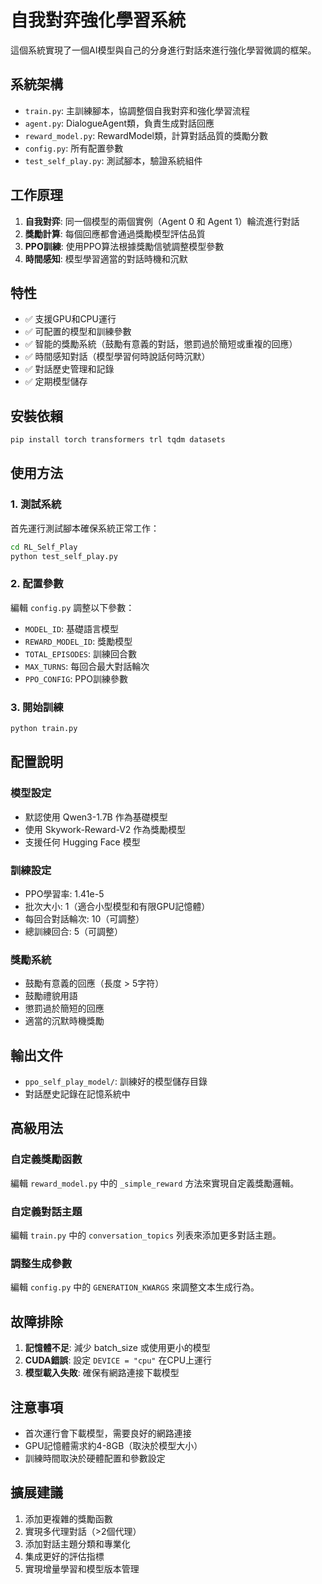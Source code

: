 # 自我對弈強化學習系統

這個系統實現了一個AI模型與自己的分身進行對話來進行強化學習微調的框架。

## 系統架構

- `train.py`: 主訓練腳本，協調整個自我對弈和強化學習流程
- `agent.py`: DialogueAgent類，負責生成對話回應
- `reward_model.py`: RewardModel類，計算對話品質的獎勵分數
- `config.py`: 所有配置參數
- `test_self_play.py`: 測試腳本，驗證系統組件

## 工作原理

1. **自我對弈**: 同一個模型的兩個實例（Agent 0 和 Agent 1）輪流進行對話
2. **獎勵計算**: 每個回應都會通過獎勵模型評估品質
3. **PPO訓練**: 使用PPO算法根據獎勵信號調整模型參數
4. **時間感知**: 模型學習適當的對話時機和沉默

## 特性

- ✅ 支援GPU和CPU運行
- ✅ 可配置的模型和訓練參數
- ✅ 智能的獎勵系統（鼓勵有意義的對話，懲罰過於簡短或重複的回應）
- ✅ 時間感知對話（模型學習何時說話何時沉默）
- ✅ 對話歷史管理和記錄
- ✅ 定期模型儲存

## 安裝依賴

```bash
pip install torch transformers trl tqdm datasets
```

## 使用方法

### 1. 測試系統

首先運行測試腳本確保系統正常工作：

```bash
cd RL_Self_Play
python test_self_play.py
```

### 2. 配置參數

編輯 `config.py` 調整以下參數：

- `MODEL_ID`: 基礎語言模型
- `REWARD_MODEL_ID`: 獎勵模型
- `TOTAL_EPISODES`: 訓練回合數
- `MAX_TURNS`: 每回合最大對話輪次
- `PPO_CONFIG`: PPO訓練參數

### 3. 開始訓練

```bash
python train.py
```

## 配置說明

### 模型設定
- 默認使用 Qwen3-1.7B 作為基礎模型
- 使用 Skywork-Reward-V2 作為獎勵模型
- 支援任何 Hugging Face 模型

### 訓練設定
- PPO學習率: 1.41e-5
- 批次大小: 1（適合小型模型和有限GPU記憶體）
- 每回合對話輪次: 10（可調整）
- 總訓練回合: 5（可調整）

### 獎勵系統
- 鼓勵有意義的回應（長度 > 5字符）
- 鼓勵禮貌用語
- 懲罰過於簡短的回應
- 適當的沉默時機獎勵

## 輸出文件

- `ppo_self_play_model/`: 訓練好的模型儲存目錄
- 對話歷史記錄在記憶系統中

## 高級用法

### 自定義獎勵函數

編輯 `reward_model.py` 中的 `_simple_reward` 方法來實現自定義獎勵邏輯。

### 自定義對話主題

編輯 `train.py` 中的 `conversation_topics` 列表來添加更多對話主題。

### 調整生成參數

編輯 `config.py` 中的 `GENERATION_KWARGS` 來調整文本生成行為。

## 故障排除

1. **記憶體不足**: 減少 batch_size 或使用更小的模型
2. **CUDA錯誤**: 設定 `DEVICE = "cpu"` 在CPU上運行
3. **模型載入失敗**: 確保有網路連接下載模型

## 注意事項

- 首次運行會下載模型，需要良好的網路連接
- GPU記憶體需求約4-8GB（取決於模型大小）
- 訓練時間取決於硬體配置和參數設定

## 擴展建議

1. 添加更複雜的獎勵函數
2. 實現多代理對話（>2個代理）
3. 添加對話主題分類和專業化
4. 集成更好的評估指標
5. 實現增量學習和模型版本管理
